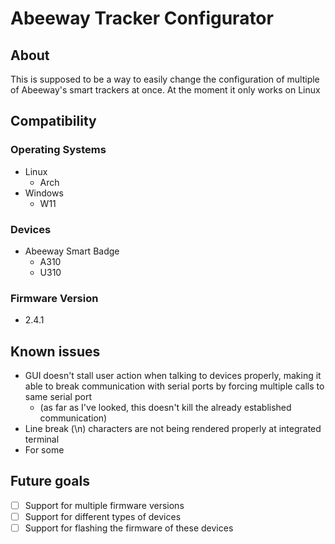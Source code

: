 # Abeeway Tracker Configurator

## About
This is supposed to be a way to easily change the configuration of multiple of Abeeway's smart trackers at once. At the moment it only works on Linux

## Compatibility

### Operating Systems
- Linux
  - Arch
- Windows
  - W11

### Devices
- Abeeway Smart Badge
  - A310
  - U310

### Firmware Version
- 2.4.1

## Known issues
- GUI doesn't stall user action when talking to devices properly, making it able to break communication with serial ports by forcing multiple calls to same serial port
  - (as far as I've looked, this doesn't kill the already established communication)
- Line break (\n) characters are not being rendered properly at integrated terminal
- For some 

## Future goals
- [ ] Support for multiple firmware versions
- [ ] Support for different types of devices
- [ ] Support for flashing the firmware of these devices
